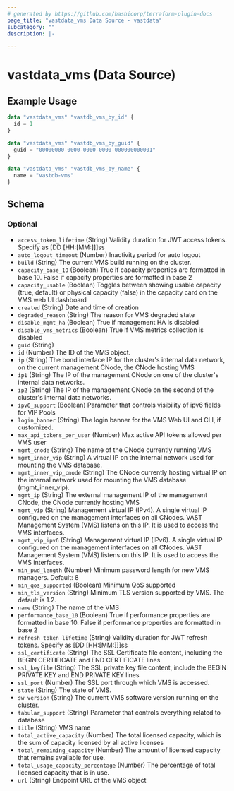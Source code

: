 ```yaml
---
# generated by https://github.com/hashicorp/terraform-plugin-docs
page_title: "vastdata_vms Data Source - vastdata"
subcategory: ""
description: |-
  
---
```


# vastdata_vms (Data Source)



## Example Usage

```terraform
data "vastdata_vms" "vastdb_vms_by_id" {
  id = 1
}

data "vastdata_vms" "vastdb_vms_by_guid" {
  guid = "00000000-0000-0000-0000-000000000001"
}

data "vastdata_vms" "vastdb_vms_by_name" {
  name = "vastdb-vms"
}
```

<!-- schema generated by tfplugindocs -->
## Schema

### Optional

- `access_token_lifetime` (String) Validity duration for JWT access tokens. Specify as [DD [HH:[MM:]]]ss
- `auto_logout_timeout` (Number) Inactivity period for auto logout
- `build` (String) The current VMS build running on the cluster.
- `capacity_base_10` (Boolean) True if capacity properties are formatted in base 10. False if capacity properties are formatted in base 2
- `capacity_usable` (Boolean) Toggles between showing usable capacity (true, default) or physical capacity (false) in the capacity card on the VMS web UI dashboard
- `created` (String) Date and time of creation
- `degraded_reason` (String) The reason for VMS degraded state
- `disable_mgmt_ha` (Boolean) True if management HA is disabled
- `disable_vms_metrics` (Boolean) True if VMS metrics collection is disabled
- `guid` (String)
- `id` (Number) The ID of the VMS object.
- `ip` (String) The bond interface IP for the cluster's internal data network, on the current management CNode, the CNode hosting VMS
- `ip1` (String) The IP of the management CNode on one of the cluster's internal data networks.
- `ip2` (String) The IP of the management CNode on the second of the cluster's internal data networks.
- `ipv6_support` (Boolean) Parameter that controls visibility of ipv6 fields for VIP Pools
- `login_banner` (String) The login banner for the VMS Web UI and CLI, if customized.
- `max_api_tokens_per_user` (Number) Max active API tokens allowed per VMS user
- `mgmt_cnode` (String) The name of the CNode currently running VMS
- `mgmt_inner_vip` (String) A virtual IP on the internal network used for mounting the VMS database.
- `mgmt_inner_vip_cnode` (String) The CNode currently hosting virtual IP on the internal network used for mounting the VMS database (mgmt_inner_vip).
- `mgmt_ip` (String) The external management IP of the management CNode, the CNode currently hosting VMS
- `mgmt_vip` (String) Management virtual IP (IPv4). A single virtual IP configured on the management interfaces on all CNodes. VAST Management System (VMS) listens on this IP. It is used to access the VMS interfaces.
- `mgmt_vip_ipv6` (String) Management virtual IP (IPv6). A single virtual IP configured on the management interfaces on all CNodes. VAST Management System (VMS) listens on this IP. It is used to access the VMS interfaces.
- `min_pwd_length` (Number) Minimum password length for new VMS managers. Default: 8
- `min_qos_supported` (Boolean) Minimum QoS supported
- `min_tls_version` (String) Minimum TLS version supported by VMS. The default is 1.2.
- `name` (String) The name of the VMS
- `performance_base_10` (Boolean) True if performance properties are formatted in base 10. False if performance properties are formatted in base 2
- `refresh_token_lifetime` (String) Validity duration for JWT refresh tokens. Specify as [DD [HH:[MM:]]]ss
- `ssl_certificate` (String) The SSL Certificate file content, including the BEGIN CERTIFICATE and END CERTIFICATE lines
- `ssl_keyfile` (String) The SSL private key file content, include the BEGIN PRIVATE KEY and END PRIVATE KEY lines
- `ssl_port` (Number) The SSL port through which VMS is accessed.
- `state` (String) The state of VMS.
- `sw_version` (String) The current VMS software version running on the cluster.
- `tabular_support` (String) Parameter that controls everything related to database
- `title` (String) VMS name
- `total_active_capacity` (Number) The total licensed capacity, which is the sum of capacity licensed by all active licenses
- `total_remaining_capacity` (Number) The amount of licensed capacity that remains available for use.
- `total_usage_capacity_percentage` (Number) The percentage of total licensed capacity that is in use.
- `url` (String) Endpoint URL of the VMS object
